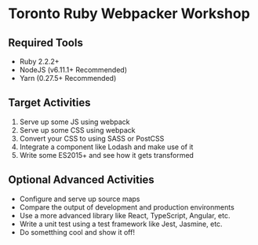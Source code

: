 # Toronto Ruby Webpacker Workshop

## Required Tools
- Ruby 2.2.2+
- NodeJS (v6.11.1+ Recommended)
- Yarn (0.27.5+ Recommended)

## Target Activities

1. Serve up some JS using webpack
2. Serve up some CSS using webpack
3. Convert your CSS to using SASS or PostCSS
4. Integrate a component like Lodash and make use of it
5. Write some ES2015+ and see how it gets transformed


## Optional Advanced Activities
- Configure and serve up source maps
- Compare the output of development and production environments
- Use a more advanced library like React, TypeScript, Angular, etc.
- Write a unit test using a test framework like Jest, Jasmine, etc.
- Do sometthing cool and show it off!
